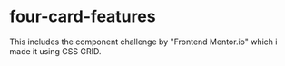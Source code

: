 # four-card-features
This includes the component challenge by "Frontend Mentor.io"  which i made it using CSS GRID.
